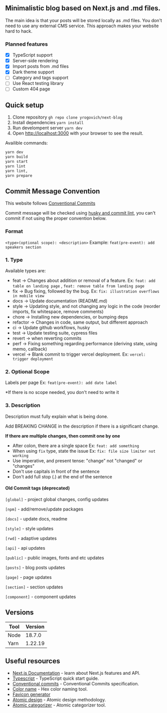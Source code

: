 ## Minimalistic blog based on Next.js and .md files.

The main idea is that your posts will be stored locally as .md files. You don't need to use any external CMS service.
This approach makes your website hard to hack.

### Planned features

- [x] TypeScript support
- [x] Server-side rendering
- [X] Import posts from .md files
- [X] Dark theme support
- [ ] Category and tags support
- [ ] Use React testing library
- [ ] Custom 404 page

## Quick setup

1. Clone repository `gh repo clone yrogovich/next-blog`
2. Install dependencies `yarn install`
3. Run develompent server `yarn dev`
4. Open [http://localhost:3000](http://localhost:3000) with your browser to see the result.

Availible commands:

```bash
yarn dev
yarn build
yarn start
yarn lint
yarn lint,
yarn prepare
```

## Commit Message Convention

This website follows [Conventional Commits](https://www.conventionalcommits.org/en/v1.0.0/)

Commit message will be checked
using [husky and commit lint](https://theodorusclarence.com/library/husky-commitlint-prettier), you can't commit if not
using the proper convention below.

### Format

`<type>(optional scope): <description>`
Example: `feat(pre-event): add speakers section`

### 1. Type

Available types are:

- feat → Changes about addition or removal of a feature. Ex: `feat: add table on landing page`
  , `feat: remove table from landing page`
- fix → Bug fixing, followed by the bug. Ex: `fix: illustration overflows in mobile view`
- docs → Update documentation (README.md)
- style → Updating style, and not changing any logic in the code (reorder imports, fix whitespace, remove comments)
- chore → Installing new dependencies, or bumping deps
- refactor → Changes in code, same output, but different approach
- ci → Update github workflows, husky
- test → Update testing suite, cypress files
- revert → when reverting commits
- perf → Fixing something regarding performance (deriving state, using memo, callback)
- vercel → Blank commit to trigger vercel deployment. Ex: `vercel: trigger deployment`

### 2. Optional Scope

Labels per page Ex: `feat(pre-event): add date label`

\*If there is no scope needed, you don't need to write it

### 3. Description

Description must fully explain what is being done.

Add BREAKING CHANGE in the description if there is a significant change.

**If there are multiple changes, then commit one by one**

- After colon, there are a single space Ex: `feat: add something`
- When using `fix` type, state the issue Ex: `fix: file size limiter not working`
- Use imperative, and present tense: "change" not "changed" or "changes"
- Don't use capitals in front of the sentence
- Don't add full stop (.) at the end of the sentence

#### Old Commit tags (deprecated)

`[global]` - project global changes, config updates

`[npm]` - add/remove/update packages

`[docs]` - update docs, readme

`[style]` - style updates

`[rwd]` - adaptive updates

`[api]` - api updates

`[public]` - public images, fonts and etc updates

`[posts]` - blog posts updates

`[page]` - page updates

`[section]` - section updates

`[component]` - component updates

## Versions

| Tool | Version |
|------|---------|
| Node | 18.7.0  |
| Yarn | 1.22.19 |

## Useful resources

- [Next.js Documentation](https://nextjs.org/docs) - learn about Next.js features and API.
- [Typescript](https://www.typescriptlang.org/docs/handbook/typescript-in-5-minutes.html) - TypeScript quick start
  guide.
- [Conventional commits](https://www.conventionalcommits.org) - Conventional Commits specification.
- [Color name](https://www.color-blindness.com/color-name-hue/) - Hex color naming tool.
- [Favicon generator](https://realfavicongenerator.net/)
- [Atomic design](https://bradfrost.com/blog/post/atomic-web-design/) - Atomic design methodology.
- [Atomic categorizer](https://dan503.github.io/Atomic-Categorizer/) - Atomic categorizer tool.
